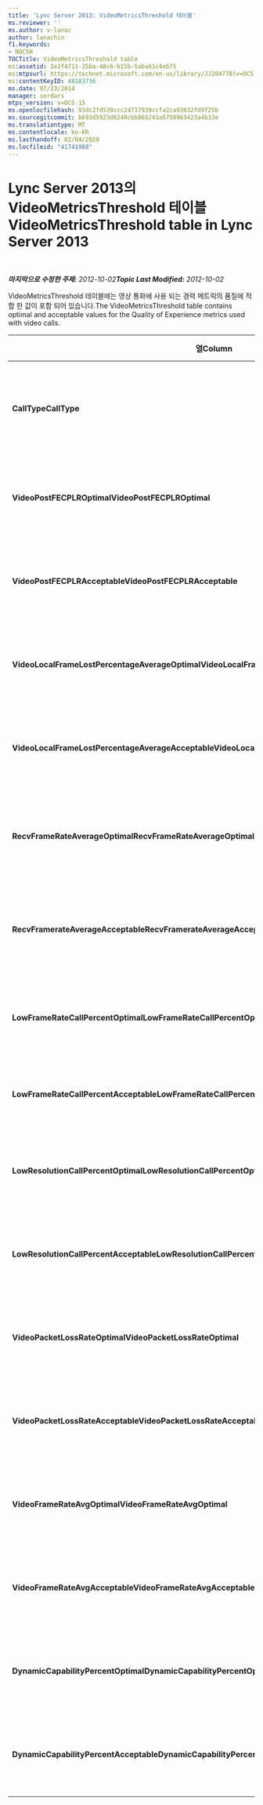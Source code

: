```yaml
---
title: 'Lync Server 2013: VideoMetricsThreshold 테이블'
ms.reviewer: ''
ms.author: v-lanac
author: lanachin
f1.keywords:
- NOCSH
TOCTitle: VideoMetricsThreshold table
ms:assetid: 2e2f4711-35ba-48c6-b15b-5aba61c4eb75
ms:mtpsurl: https://technet.microsoft.com/en-us/library/JJ204778(v=OCS.15)
ms:contentKeyID: 48183736
ms.date: 07/23/2014
manager: serdars
mtps_version: v=OCS.15
ms.openlocfilehash: 93dc2fd539ccc24717939ccfa2ca93032fd9f25b
ms.sourcegitcommit: b693d5923d6240cbb865241a5750963423a4b33e
ms.translationtype: MT
ms.contentlocale: ko-KR
ms.lasthandoff: 02/04/2020
ms.locfileid: "41741988"
---
```

<div data-xmlns="http://www.w3.org/1999/xhtml">

<div class="topic" data-xmlns="http://www.w3.org/1999/xhtml" data-msxsl="urn:schemas-microsoft-com:xslt" data-cs="http://msdn.microsoft.com/en-us/">

<div data-asp="http://msdn2.microsoft.com/asp">

# <a name="videometricsthreshold-table-in-lync-server-2013"></a><span data-ttu-id="05ab4-102">Lync Server 2013의 VideoMetricsThreshold 테이블</span><span class="sxs-lookup"><span data-stu-id="05ab4-102">VideoMetricsThreshold table in Lync Server 2013</span></span>

</div>

<div id="mainSection">

<div id="mainBody">

<span> </span>

<span data-ttu-id="05ab4-103">_**마지막으로 수정한 주제:** 2012-10-02_</span><span class="sxs-lookup"><span data-stu-id="05ab4-103">_**Topic Last Modified:** 2012-10-02_</span></span>

<span data-ttu-id="05ab4-104">VideoMetricsThreshold 테이블에는 영상 통화에 사용 되는 경력 메트릭의 품질에 적합 한 값이 포함 되어 있습니다.</span><span class="sxs-lookup"><span data-stu-id="05ab4-104">The VideoMetricsThreshold table contains optimal and acceptable values for the Quality of Experience metrics used with video calls.</span></span>


<table>
<colgroup>
<col style="width: 25%" />
<col style="width: 25%" />
<col style="width: 25%" />
<col style="width: 25%" />
</colgroup>
<thead>
<tr class="header">
<th><span data-ttu-id="05ab4-105"><strong>열</strong></span><span class="sxs-lookup"><span data-stu-id="05ab4-105"><strong>Column</strong></span></span></th>
<th><span data-ttu-id="05ab4-106"><strong>데이터 형식</strong></span><span class="sxs-lookup"><span data-stu-id="05ab4-106"><strong>Data Type</strong></span></span></th>
<th><span data-ttu-id="05ab4-107"><strong>키/인덱스</strong></span><span class="sxs-lookup"><span data-stu-id="05ab4-107"><strong>Key/Index</strong></span></span></th>
<th><span data-ttu-id="05ab4-108"><strong>세부적인</strong></span><span class="sxs-lookup"><span data-stu-id="05ab4-108"><strong>Details</strong></span></span></th>
</tr>
</thead>
<tbody>
<tr class="odd">
<td><p><span data-ttu-id="05ab4-109"><strong>CallType</strong></span><span class="sxs-lookup"><span data-stu-id="05ab4-109"><strong>CallType</strong></span></span></p></td>
<td><p><span data-ttu-id="05ab4-110">int</span><span class="sxs-lookup"><span data-stu-id="05ab4-110">int</span></span></p></td>
<td><p><span data-ttu-id="05ab4-111">주요한</span><span class="sxs-lookup"><span data-stu-id="05ab4-111">Primary</span></span></p></td>
<td><p><span data-ttu-id="05ab4-112">배치 된 통화 유형입니다.</span><span class="sxs-lookup"><span data-stu-id="05ab4-112">Type of call that was placed.</span></span></p></td>
</tr>
<tr class="even">
<td><p><span data-ttu-id="05ab4-113"><strong>VideoPostFECPLROptimal</strong></span><span class="sxs-lookup"><span data-stu-id="05ab4-113"><strong>VideoPostFECPLROptimal</strong></span></span></p></td>
<td><p><span data-ttu-id="05ab4-114">10 진수 (5, 2)</span><span class="sxs-lookup"><span data-stu-id="05ab4-114">decimal(5,2)</span></span></p></td>
<td></td>
<td><p><span data-ttu-id="05ab4-115">기본값은 0.05입니다.</span><span class="sxs-lookup"><span data-stu-id="05ab4-115">The default value is 0.05.</span></span></p></td>
</tr>
<tr class="odd">
<td><p><span data-ttu-id="05ab4-116"><strong>VideoPostFECPLRAcceptable</strong></span><span class="sxs-lookup"><span data-stu-id="05ab4-116"><strong>VideoPostFECPLRAcceptable</strong></span></span></p></td>
<td><p><span data-ttu-id="05ab4-117">10 진수 (5, 2)</span><span class="sxs-lookup"><span data-stu-id="05ab4-117">decimal(5,2)</span></span></p></td>
<td></td>
<td><p><span data-ttu-id="05ab4-118">기본값은 0.10입니다.</span><span class="sxs-lookup"><span data-stu-id="05ab4-118">The default value is 0.10.</span></span></p></td>
</tr>
<tr class="even">
<td><p><span data-ttu-id="05ab4-119"><strong>VideoLocalFrameLostPercentageAverageOptimal</strong></span><span class="sxs-lookup"><span data-stu-id="05ab4-119"><strong>VideoLocalFrameLostPercentageAverageOptimal</strong></span></span></p></td>
<td><p><span data-ttu-id="05ab4-120">10 진수 (5, 2)</span><span class="sxs-lookup"><span data-stu-id="05ab4-120">decimal(5,2)</span></span></p></td>
<td></td>
<td><p><span data-ttu-id="05ab4-121">기본값은 5.0입니다.</span><span class="sxs-lookup"><span data-stu-id="05ab4-121">The default value is 5.0.</span></span></p></td>
</tr>
<tr class="odd">
<td><p><span data-ttu-id="05ab4-122"><strong>VideoLocalFrameLostPercentageAverageAcceptable</strong></span><span class="sxs-lookup"><span data-stu-id="05ab4-122"><strong>VideoLocalFrameLostPercentageAverageAcceptable</strong></span></span></p></td>
<td><p><span data-ttu-id="05ab4-123">10 진수 (5, 2)</span><span class="sxs-lookup"><span data-stu-id="05ab4-123">decimal(5,2)</span></span></p></td>
<td></td>
<td><p><span data-ttu-id="05ab4-124">기본값은 10.0입니다.</span><span class="sxs-lookup"><span data-stu-id="05ab4-124">The default value is 10.0.</span></span></p></td>
</tr>
<tr class="even">
<td><p><span data-ttu-id="05ab4-125"><strong>RecvFrameRateAverageOptimal</strong></span><span class="sxs-lookup"><span data-stu-id="05ab4-125"><strong>RecvFrameRateAverageOptimal</strong></span></span></p></td>
<td><p><span data-ttu-id="05ab4-126">10 진수 (9, 4)</span><span class="sxs-lookup"><span data-stu-id="05ab4-126">decimal(9,4)</span></span></p></td>
<td></td>
<td><p><span data-ttu-id="05ab4-127">기본값은 12.0000입니다.</span><span class="sxs-lookup"><span data-stu-id="05ab4-127">The default value is 12.0000.</span></span></p></td>
</tr>
<tr class="odd">
<td><p><span data-ttu-id="05ab4-128"><strong>RecvFramerateAverageAcceptable</strong></span><span class="sxs-lookup"><span data-stu-id="05ab4-128"><strong>RecvFramerateAverageAcceptable</strong></span></span></p></td>
<td><p><span data-ttu-id="05ab4-129">10 진수 (9, 4)</span><span class="sxs-lookup"><span data-stu-id="05ab4-129">decimal(9,4)</span></span></p></td>
<td></td>
<td><p><span data-ttu-id="05ab4-130">기본값은 7.0000입니다.</span><span class="sxs-lookup"><span data-stu-id="05ab4-130">The default value is 7.0000.</span></span></p></td>
</tr>
<tr class="even">
<td><p><span data-ttu-id="05ab4-131"><strong>LowFrameRateCallPercentOptimal</strong></span><span class="sxs-lookup"><span data-stu-id="05ab4-131"><strong>LowFrameRateCallPercentOptimal</strong></span></span></p></td>
<td><p><span data-ttu-id="05ab4-132">10 진수 (5, 2)</span><span class="sxs-lookup"><span data-stu-id="05ab4-132">decimal(5,2)</span></span></p></td>
<td></td>
<td><p><span data-ttu-id="05ab4-133">기본값은 5.0입니다.</span><span class="sxs-lookup"><span data-stu-id="05ab4-133">The default value is 5.0.</span></span></p></td>
</tr>
<tr class="odd">
<td><p><span data-ttu-id="05ab4-134"><strong>LowFrameRateCallPercentAcceptable</strong></span><span class="sxs-lookup"><span data-stu-id="05ab4-134"><strong>LowFrameRateCallPercentAcceptable</strong></span></span></p></td>
<td><p><span data-ttu-id="05ab4-135">10 진수 (5, 2)</span><span class="sxs-lookup"><span data-stu-id="05ab4-135">decimal(5,2)</span></span></p></td>
<td></td>
<td><p><span data-ttu-id="05ab4-136">기본값은 10.0/</span><span class="sxs-lookup"><span data-stu-id="05ab4-136">The default value is 10.0/</span></span></p></td>
</tr>
<tr class="even">
<td><p><span data-ttu-id="05ab4-137"><strong>LowResolutionCallPercentOptimal</strong></span><span class="sxs-lookup"><span data-stu-id="05ab4-137"><strong>LowResolutionCallPercentOptimal</strong></span></span></p></td>
<td><p><span data-ttu-id="05ab4-138">10 진수 (5, 2)</span><span class="sxs-lookup"><span data-stu-id="05ab4-138">decimal(5,2)</span></span></p></td>
<td></td>
<td><p><span data-ttu-id="05ab4-139">기본값은 5.0입니다.</span><span class="sxs-lookup"><span data-stu-id="05ab4-139">The default value is 5.0.</span></span></p></td>
</tr>
<tr class="odd">
<td><p><span data-ttu-id="05ab4-140"><strong>LowResolutionCallPercentAcceptable</strong></span><span class="sxs-lookup"><span data-stu-id="05ab4-140"><strong>LowResolutionCallPercentAcceptable</strong></span></span></p></td>
<td><p><span data-ttu-id="05ab4-141">10 진수 (5, 2)</span><span class="sxs-lookup"><span data-stu-id="05ab4-141">decimal(5,2)</span></span></p></td>
<td></td>
<td><p><span data-ttu-id="05ab4-142">기본값은 10.0입니다.</span><span class="sxs-lookup"><span data-stu-id="05ab4-142">The default value is 10.0.</span></span></p></td>
</tr>
<tr class="even">
<td><p><span data-ttu-id="05ab4-143"><strong>VideoPacketLossRateOptimal</strong></span><span class="sxs-lookup"><span data-stu-id="05ab4-143"><strong>VideoPacketLossRateOptimal</strong></span></span></p></td>
<td><p><span data-ttu-id="05ab4-144">에</span><span class="sxs-lookup"><span data-stu-id="05ab4-144">foat</span></span></p></td>
<td></td>
<td><p><span data-ttu-id="05ab4-145">기본값은 0.05입니다.</span><span class="sxs-lookup"><span data-stu-id="05ab4-145">The default value is 0.05.</span></span></p></td>
</tr>
<tr class="odd">
<td><p><span data-ttu-id="05ab4-146"><strong>VideoPacketLossRateAcceptable</strong></span><span class="sxs-lookup"><span data-stu-id="05ab4-146"><strong>VideoPacketLossRateAcceptable</strong></span></span></p></td>
<td><p><span data-ttu-id="05ab4-147">o</span><span class="sxs-lookup"><span data-stu-id="05ab4-147">float</span></span></p></td>
<td></td>
<td><p><span data-ttu-id="05ab4-148">기본값은 0.10입니다.</span><span class="sxs-lookup"><span data-stu-id="05ab4-148">The default value is 0.10.</span></span></p></td>
</tr>
<tr class="even">
<td><p><span data-ttu-id="05ab4-149"><strong>VideoFrameRateAvgOptimal</strong></span><span class="sxs-lookup"><span data-stu-id="05ab4-149"><strong>VideoFrameRateAvgOptimal</strong></span></span></p></td>
<td><p><span data-ttu-id="05ab4-150">o</span><span class="sxs-lookup"><span data-stu-id="05ab4-150">float</span></span></p></td>
<td></td>
<td><p><span data-ttu-id="05ab4-151">기본값은 12입니다.</span><span class="sxs-lookup"><span data-stu-id="05ab4-151">The default value is 12.</span></span></p></td>
</tr>
<tr class="odd">
<td><p><span data-ttu-id="05ab4-152"><strong>VideoFrameRateAvgAcceptable</strong></span><span class="sxs-lookup"><span data-stu-id="05ab4-152"><strong>VideoFrameRateAvgAcceptable</strong></span></span></p></td>
<td><p><span data-ttu-id="05ab4-153">o</span><span class="sxs-lookup"><span data-stu-id="05ab4-153">float</span></span></p></td>
<td></td>
<td><p><span data-ttu-id="05ab4-154">기본값은 7입니다.</span><span class="sxs-lookup"><span data-stu-id="05ab4-154">The default value is 7.</span></span></p></td>
</tr>
<tr class="even">
<td><p><span data-ttu-id="05ab4-155"><strong>DynamicCapabilityPercentOptimal</strong></span><span class="sxs-lookup"><span data-stu-id="05ab4-155"><strong>DynamicCapabilityPercentOptimal</strong></span></span></p></td>
<td><p><span data-ttu-id="05ab4-156">10 진수 (5, 2)</span><span class="sxs-lookup"><span data-stu-id="05ab4-156">decimal(5,2)</span></span></p></td>
<td></td>
<td><p><span data-ttu-id="05ab4-157">기본값은 5.00입니다.</span><span class="sxs-lookup"><span data-stu-id="05ab4-157">The default value is 5.00.</span></span></p></td>
</tr>
<tr class="odd">
<td><p><span data-ttu-id="05ab4-158"><strong>DynamicCapabilityPercentAcceptable</strong></span><span class="sxs-lookup"><span data-stu-id="05ab4-158"><strong>DynamicCapabilityPercentAcceptable</strong></span></span></p></td>
<td><p><span data-ttu-id="05ab4-159">10 진수 (5, 2)</span><span class="sxs-lookup"><span data-stu-id="05ab4-159">decimal(5,2)</span></span></p></td>
<td></td>
<td><p><span data-ttu-id="05ab4-160">기본값은 10.00입니다.</span><span class="sxs-lookup"><span data-stu-id="05ab4-160">The default value is 10.00.</span></span></p></td>
</tr>
</tbody>
</table>


</div>

<span> </span>

</div>

</div>

</div>

